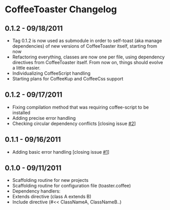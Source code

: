 # CoffeeToaster Changelog

## 0.1.2 - 09/18/2011
 * Tag 0.1.2 is now used as submodule in order to self-toast (aka manage dependencies) of new versions of CoffeeToaster itself, starting from now
 * Refactoring everything, classes are now one per file, using dependency directives from CoffeeToaster itself. From now on, things should evolve a little easier.
 * Individualizing CoffeeScript handling
 * Starting plans for CoffeeKup and CoffeeCss support

## 0.1.2 - 09/17/2011
 * Fixing compilation method that was requiring coffee-script to be installed
 * Adding precise error handling
 * Checking circular dependency conflicts [closing issue [#2](http://github.com/serpentem/coffee-toaster/issues/2)]

## 0.1.1 - 09/16/2011
 * Adding basic error handling [closing issue [#1](http://github.com/serpentem/coffee-toaster/issues/1)]

## 0.1.0 - 09/11/2011
 * Scaffolding routine for new projects
 * Scaffolding routine for configuration file (toaster.coffee)
 * Dependency handlers:
  * Extends directive (class A extends B)
  * Include directive (#<< ClassNameA, ClassNameB..)